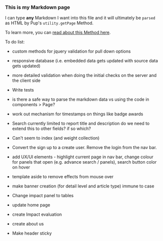 ### This is my Markdown page

I can type **any** Markdown I want into this file and it will ultimately be `parsed` as HTML by Pup's `utility.getPage` Method.

To learn more, you can [read about this Method here](http://cleverbeagle.com/pup/v1/the-basics/methods#utility-methods).


To do list:
- custom methods for jquery validation for pull down options
- responsive database (i.e. embedded data gets updated with source data gets updated)
- more detailed validation when doing the initial checks on the server and the client side
- Write tests
- is there a safe way to parse the markdown data vs using the code in components > Page?
- work out mechanism for timestamps on things like badge awards

- Search currently limited to report title and description do we need to extend this to other fields? if so which?
- Can't seem to index (and weight collection)
- Convert the sign up to a create user. Remove the login from the nav bar.
- add UX/UI elements - highlight current page in nav bar, change colour for panels that open (e.g. advance search / panels), search button color on hover
- template aside to remove effects from mouse over
- make banner creation (for detail level and article type) immune to case


- Change impact panel to tables 
- update home page
- create Impact evaluation
- create about us
- Make header sticky
